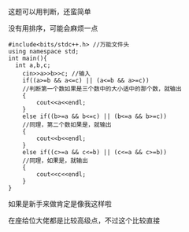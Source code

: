 这题可以用判断，还蛮简单

没有用排序，可能会麻烦一点

```
#include<bits/stdc++.h> //万能文件头
using namespace std;
int main(){
  int a,b,c;
    cin>>a>>b>>c; //输入
    if((a>=b && a<=c) || (a<=b && a>=c))
    //判断第一个数如果是三个数中的大小适中的那个数，就输出
    {
        cout<<a<<endl;
    }
    else if((b>=a && b<=c) || (b<=a && b>=c))
    //同理，第二个数如果是，就输出
    {
        cout<<b<<endl;
    }
    else if((c>=a && c<=b) || (c<=a && c>=b))
    //同理，如果是，就输出
    {
        cout<<c<<endl;
    }
}
```

如果是新手来做肯定是像我这样啦

在座给位大佬都是比较高级点，不过这个比较直接